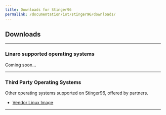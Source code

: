 ```yaml
---
title: Downloads for Stinger96
permalink: /documentation/iot/stinger96/downloads/
---
```


## Downloads

***

### Linaro supported operating systems

Coming soon...

***

### Third Party Operating Systems

Other operating systems supported on Stinger96, offered by partners.

- [Vendor Linux Image](yocto.md)

***
